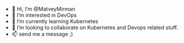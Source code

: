 - 👋 Hi, I’m @MatveyMirman
- 👀 I’m interested in DevOps
- 🌱 I’m currently learning Kubernetes
- 💞️ I’m looking to collaborate on Kubernetes and Devops related stuff.
- 📫 send me a message ;)

<!---
MatveyMirman/MatveyMirman is a ✨ special ✨ repository because its `README.md` (this file) appears on your GitHub profile.
You can click the Preview link to take a look at your changes.
--->
